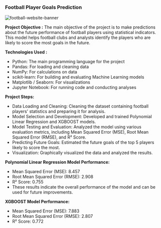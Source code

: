 ### Football Player Goals Prediction


![football-website-banner](https://github.com/user-attachments/assets/7c9c7048-ea71-4228-b734-e6ed6ba304ce)

**Project Objective :**
The main objective of the project is to make predictions about the future performance of football players using statistical indicators. This model helps football clubs and analysts identify the players who are likely to score the most goals in the future.

**Technologies Used :**

- Python: The main programming language for the project
- Pandas: For loading and cleaning data
- NumPy: For calculations on data
- scikit-learn: For building and evaluating Machine Learning models
- Matplotlib / Seaborn: For visualizations
- Jupyter Notebook: For running code and conducting analyses

**Project Steps:**

- Data Loading and Cleaning: Cleaning the dataset containing football players' statistics and preparing it for analysis.
- Model Selection and Development: Developed and trained Polynomial Linear Regression and XGBOOST models.
- Model Testing and Evaluation: Analyzed the model using various evaluation metrics, including Mean Squared Error (MSE), Root Mean Squared Error (RMSE), and R² Score.
- Predicting Future Goals: Estimated the future goals of the top 5 players likely to score the most.
- Visualization: Graphically visualized the data and analyzed the results.

**Polynomial Linear Regression Model Performance:**

- Mean Squared Error (MSE): 8.457
- Root Mean Squared Error (RMSE): 2.908
- R² Score: 0.755
- These results indicate the overall performance of the model and can be used for future improvements.


**XGBOOST Model Performance:** 

- Mean Squared Error (MSE): 7.883
- Root Mean Squared Error (RMSE): 2.807
- R² Score: 0.772

